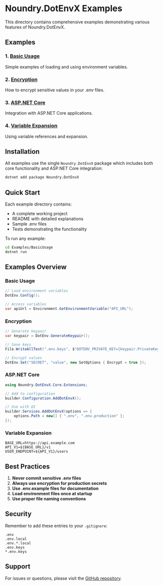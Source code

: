 # Noundry.DotEnvX Examples

This directory contains comprehensive examples demonstrating various features of Noundry.DotEnvX.

## Examples

### 1. [Basic Usage](BasicUsage/)
Simple examples of loading and using environment variables.

### 2. [Encryption](Encryption/)
How to encrypt sensitive values in your .env files.

### 3. [ASP.NET Core](AspNetCore/)
Integration with ASP.NET Core applications.

### 4. [Variable Expansion](VariableExpansion/)
Using variable references and expansion.

## Installation

All examples use the single `Noundry.DotEnvX` package which includes both core functionality and ASP.NET Core integration:

```bash
dotnet add package Noundry.DotEnvX
```

## Quick Start

Each example directory contains:
- A complete working project
- README with detailed explanations
- Sample .env files
- Tests demonstrating the functionality

To run any example:

```bash
cd Examples/BasicUsage
dotnet run
```

## Examples Overview

### Basic Usage
```csharp
// Load environment variables
DotEnv.Config();

// Access variables
var apiUrl = Environment.GetEnvironmentVariable("API_URL");
```

### Encryption
```csharp
// Generate keypair
var keypair = DotEnv.GenerateKeypair();

// Save keys
File.WriteAllText(".env.keys", $"DOTENV_PRIVATE_KEY={keypair.PrivateKey}");

// Encrypt values
DotEnv.Set("SECRET", "value", new SetOptions { Encrypt = true });
```

### ASP.NET Core
```csharp
using Noundry.DotEnvX.Core.Extensions;

// Add to configuration
builder.Configuration.AddDotEnvX();

// Use with DI
builder.Services.AddDotEnvX(options => {
    options.Path = new[] { ".env", ".env.production" };
});
```

### Variable Expansion
```env
BASE_URL=https://api.example.com
API_V1=${BASE_URL}/v1
USER_ENDPOINT=${API_V1}/users
```

## Best Practices

1. **Never commit sensitive .env files**
2. **Always use encryption for production secrets**
3. **Use .env.example files for documentation**
4. **Load environment files once at startup**
5. **Use proper file naming conventions**

## Security

Remember to add these entries to your `.gitignore`:

```gitignore
.env
.env.local
.env.*.local
.env.keys
*.env.keys
```

## Support

For issues or questions, please visit the [GitHub repository](https://github.com/yourusername/Noundry.DotEnvX).